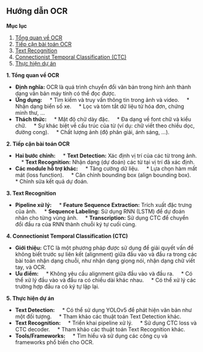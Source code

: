 ## **Hướng dẫn OCR**

**Mục lục**

1. [Tổng quan về OCR](#tổng-quan-về-ocr)
2. [Tiếp cận bài toán OCR](#tiếp-cận-bài-toán-ocr)
3. [Text Recognition](#text-recognition)
4. [Connectionist Temporal Classification (CTC)](#connectionist-temporal-classification-ctc)
5. [Thực hiện dự án](#thực-hiện-dự-án)

**1. Tổng quan về OCR** <a name="tổng-quan-về-ocr"></a>

* **Định nghĩa:** OCR là quá trình chuyển đổi văn bản trong hình ảnh thành dạng văn bản máy tính có thể đọc được.
* **Ứng dụng:**
    * Tìm kiếm và truy vấn thông tin trong ảnh và video.
    * Nhận dạng biển số xe.
    * Lọc và tóm tắt dữ liệu từ hóa đơn, chứng minh thư, ...
* **Thách thức:**
    * Mật độ chữ dày đặc.
    * Đa dạng về font chữ và kiểu chữ.
    * Sự khác biệt về cấu trúc của từ (ví dụ: chữ viết theo chiều dọc, đường cong).
    * Chất lượng ảnh (độ phân giải, ánh sáng, ...).

**2. Tiếp cận bài toán OCR** <a name="tiếp-cận-bài-toán-ocr"></a>

* **Hai bước chính:**
    * **Text Detection:** Xác định vị trí của các từ trong ảnh.
    * **Text Recognition:** Nhận dạng (dự đoán) các từ tại vị trí đã xác định.
* **Các module hỗ trợ khác:**
    * Tăng cường dữ liệu.
    * Lựa chọn hàm mất mát (loss function).
    * Căn chỉnh bounding box (align bounding box).
    * Chỉnh sửa kết quả dự đoán.

**3. Text Recognition** <a name="text-recognition"></a>

* **Pipeline xử lý:**
    * **Feature Sequence Extraction:** Trích xuất đặc trưng của ảnh.
    * **Sequence Labeling:** Sử dụng RNN (LSTM) để dự đoán nhãn cho từng vùng ảnh.
    * **Transcription:** Sử dụng CTC để chuyển đổi đầu ra của RNN thành chuỗi ký tự cuối cùng.

**4. Connectionist Temporal Classification (CTC)** <a name="connectionist-temporal-classification-ctc"></a>

* **Giới thiệu:** CTC là một phương pháp được sử dụng để giải quyết vấn đề không biết trước sự liên kết (alignment) giữa đầu vào và đầu ra trong các bài toán nhận dạng chuỗi, như nhận dạng giọng nói, nhận dạng chữ viết tay, và OCR.
* **Ưu điểm:**
    * Không yêu cầu alignment giữa đầu vào và đầu ra.
    * Có thể xử lý đầu vào và đầu ra có chiều dài khác nhau.
    * Có thể xử lý các trường hợp đầu ra có ký tự lặp lại.

**5. Thực hiện dự án** <a name="thực-hiện-dự-án"></a>

* **Text Detection:**
    * Có thể sử dụng YOLOv5 để phát hiện văn bản như một đối tượng.
    * Tham khảo các thuật toán Text Detection khác.
* **Text Recognition:**
    * Triển khai pipeline xử lý.
    * Sử dụng CTC loss và CTC decoder.
    * Tham khảo các thuật toán Text Recognition khác.
* **Tools/Frameworks:**
    * Tìm hiểu và sử dụng các công cụ và frameworks phổ biến cho OCR.
